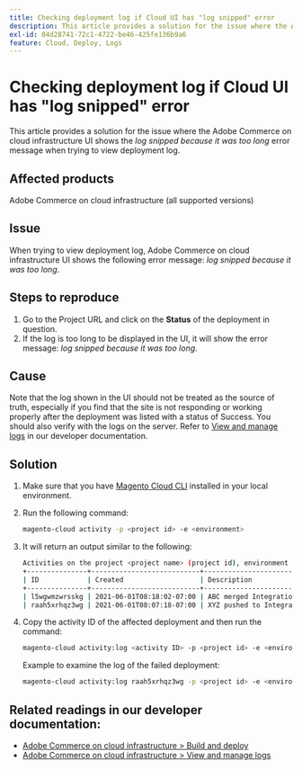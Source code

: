 ```yaml
---
title: Checking deployment log if Cloud UI has "log snipped" error
description: This article provides a solution for the issue where the Adobe Commerce on cloud infrastructure UI shows the *log snipped because it was too long* error message when trying to view deployment log.
exl-id: 04d28741-72c1-4722-be46-425fe136b9a6
feature: Cloud, Deploy, Logs
---
```

# Checking deployment log if Cloud UI has "log snipped" error

This article provides a solution for the issue where the Adobe Commerce on cloud infrastructure UI shows the *log snipped because it was too long* error message when trying to view deployment log.

## Affected products

Adobe Commerce on cloud infrastructure (all supported versions)

## Issue

When trying to view deployment log, Adobe Commerce on cloud infrastructure UI shows the following error message: *log snipped because it was too long*.

## Steps to reproduce

1. Go to the Project URL and click on the **Status** of the deployment in question.
1. If the log is too long to be displayed in the UI, it will show the error message: *log snipped because it was too long*.

## Cause

Note that the log shown in the UI should not be treated as the source of truth, especially if you find that the site is not responding or working properly after the deployment was listed with a status of Success. You should also verify with the logs on the server. Refer to [View and manage logs](https://experienceleague.adobe.com/docs/commerce-cloud-service/user-guide/develop/test/log-locations.html) in our developer documentation.

## Solution

1. Make sure that you have [Magento Cloud CLI](https://experienceleague.adobe.com/docs/commerce-cloud-service/user-guide/dev-tools/cloud-cli.html) installed in your local environment.
1. Run the following command:

    ```bash
    magento-cloud activity -p <project id> -e <environment>
    ```

1. It will return an output similar to the following:

    ```bash
    Activities on the project <project name> (project id), environment <environment>:
    +---------------+---------------------------+-------------------------------------+----------+----------+---------+
    | ID            | Created                   | Description                         | Progress | State    | Result  |
    +---------------+---------------------------+-------------------------------------+----------+----------+---------+
    | l5wgwmzwrsskg | 2021-06-01T08:18:02-07:00 | ABC merged Integration into Staging | 100%     | complete | success |
    | raah5xrhqz3wg | 2021-06-01T08:07:18-07:00 | XYZ pushed to Integration           | 100%     | complete | failure |
    ```

1. Copy the activity ID of the affected deployment and then run the command:

    ```bash
    magento-cloud activity:log <activity ID> -p <project id> -e <environment>
    ```

    Example to examine the log of the failed deployment:

    ```bash
    magento-cloud activity:log raah5xrhqz3wg -p <project id> -e <environment>
    ```

## Related readings in our developer documentation:

* [Adobe Commerce on cloud infrastructure > Build and deploy](https://experienceleague.adobe.com/docs/commerce-cloud-service/user-guide/configure/env/configure-env-yaml.html)
* [Adobe Commerce on cloud infrastructure > View and manage logs](https://experienceleague.adobe.com/docs/commerce-cloud-service/user-guide/develop/test/log-locations.html)
